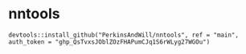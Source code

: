 # nntools

`devtools::install_github("PerkinsAndWill/nntools",
                          ref = "main",
                          auth_token = "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")`
